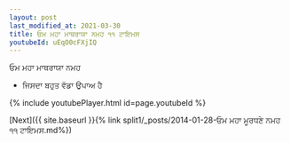 ```yaml
---
layout: post
last_modified_at: 2021-03-30
title: ਓਮ ਮਹਾ ਮਾਥਰਾਯਾ ਨਮਹ ੧੧ ਟਾਇਮਸ
youtubeId: uEqO0cFXjIQ
---
```

 
 
 ਓਮ ਮਹਾ ਮਾਥਰਾਯਾ ਨਮਹ  
 
 -  ਜਿਸਦਾ ਬਹੁਤ ਵੱਡਾ ਉਪਾਅ ਹੈ 
 
  
 
  
 
 
 
 
 
 


{% include youtubePlayer.html id=page.youtubeId %}
 
[Next]({{ site.baseurl }}{% link  split1/_posts/2014-01-28-ਓਮ ਮਹਾ ਮੂਰਧਣੇ ਨਮਹ ੧੧ ਟਾਇਮਸ.md%})
 
